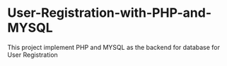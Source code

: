 # User-Registration-with-PHP-and-MYSQL
This project implement PHP and MYSQL as the backend for database for User Registration
